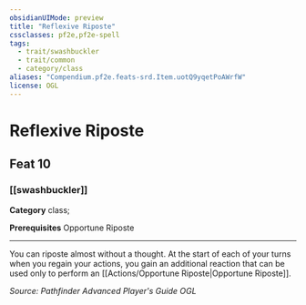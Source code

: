 ```yaml
---
obsidianUIMode: preview
title: "Reflexive Riposte"
cssclasses: pf2e,pf2e-spell
tags:
  - trait/swashbuckler
  - trait/common
  - category/class
aliases: "Compendium.pf2e.feats-srd.Item.uotQ9yqetPoAWrfW"
license: OGL
---
```

# Reflexive Riposte
## Feat 10
### [[swashbuckler]]

**Category** class; 



**Prerequisites** Opportune Riposte
* * *
You can riposte almost without a thought. At the start of each of your turns when you regain your actions, you gain an additional reaction that can be used only to perform an [[Actions/Opportune Riposte|Opportune Riposte]].

*Source: Pathfinder Advanced Player's Guide*
*OGL*